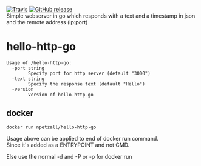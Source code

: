 
[![Travis](https://img.shields.io/travis/npetzall/hello-http-go.svg?style=plastic)]() [![GitHub release](https://img.shields.io/github/release/npetzall/hello-http-go.svg?style=plastic)]()  
Simple webserver in go which responds with a text and a timestamp in json and the remote address (ip:port)

# hello-http-go

```
Usage of /hello-http-go:
  -port string
    	Specify port for http server (default "3000")
  -text string
    	Specify the response text (default "Hello")
  -version
    	Version of hello-http-go
```

## docker

`docker run npetzall/hello-http-go`  

Usage above can be applied to end of docker run command.  
Since it's added as a ENTRYPOINT and not CMD.  

Else use the normal -d and -P or -p for docker run
